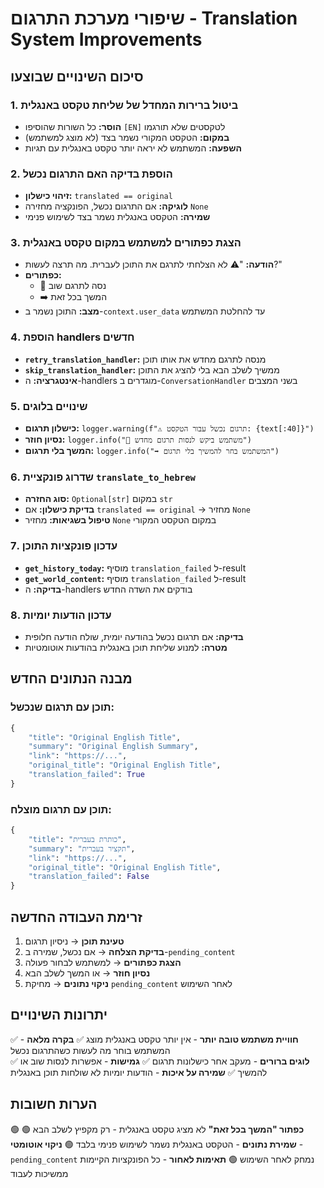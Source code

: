 # שיפורי מערכת התרגום - Translation System Improvements

## סיכום השינויים שבוצעו

### 1. ביטול ברירות המחדל של שליחת טקסט באנגלית
- **הוסר:** כל השורות שהוסיפו `[EN]` לטקסטים שלא תורגמו
- **במקום:** הטקסט המקורי נשמר בצד (לא מוצג למשתמש)
- **השפעה:** המשתמש לא יראה יותר טקסט באנגלית עם תגיות

### 2. הוספת בדיקה האם התרגום נכשל
- **זיהוי כישלון:** `translated == original` 
- **לוגיקה:** אם התרגום נכשל, הפונקציה מחזירה `None`
- **שמירה:** הטקסט באנגלית נשמר בצד לשימוש פנימי

### 3. הצגת כפתורים למשתמש במקום טקסט באנגלית
- **הודעה:** "⚠️ לא הצלחתי לתרגם את התוכן לעברית. מה תרצה לעשות?"
- **כפתורים:**
  - 🔁 נסה לתרגם שוב
  - ➡️ המשך בכל זאת
- **מצב:** התוכן נשמר ב-`context.user_data` עד להחלטת המשתמש

### 4. הוספת handlers חדשים
- **`retry_translation_handler`:** מנסה לתרגם מחדש את אותו תוכן
- **`skip_translation_handler`:** ממשיך לשלב הבא בלי להציג את התוכן
- **אינטגרציה:** ה-handlers מוגדרים ב-`ConversationHandler` בשני המצבים

### 5. שינויים בלוגים
- **כישלון תרגום:** `logger.warning(f"⚠️ תרגום נכשל עבור הטקסט: {text[:40]}")`
- **נסיון חוזר:** `logger.info("🔁 משתמש ביקש לנסות תרגום מחדש")`
- **המשך בלי תרגום:** `logger.info("➡️ המשתמש בחר להמשיך בלי תרגום")`

### 6. שדרוג פונקציית `translate_to_hebrew`
- **סוג החזרה:** `Optional[str]` במקום `str`
- **בדיקת כישלון:** אם `translated == original` → מחזיר `None`
- **טיפול בשגיאות:** מחזיר `None` במקום הטקסט המקורי

### 7. עדכון פונקציות התוכן
- **`get_history_today`:** מוסיף `translation_failed` ל-result
- **`get_world_content`:** מוסיף `translation_failed` ל-result
- **בדיקה:** ה-handlers בודקים את השדה החדש

### 8. עדכון הודעות יומיות
- **בדיקה:** אם תרגום נכשל בהודעה יומית, שולח הודעה חלופית
- **מטרה:** למנוע שליחת תוכן באנגלית בהודעות אוטומטיות

## מבנה הנתונים החדש

### תוכן עם תרגום שנכשל:
```python
{
    "title": "Original English Title",
    "summary": "Original English Summary", 
    "link": "https://...",
    "original_title": "Original English Title",
    "translation_failed": True
}
```

### תוכן עם תרגום מוצלח:
```python
{
    "title": "כותרת בעברית",
    "summary": "תקציר בעברית",
    "link": "https://...",
    "original_title": "Original English Title", 
    "translation_failed": False
}
```

## זרימת העבודה החדשה

1. **טעינת תוכן** → ניסיון תרגום
2. **בדיקת הצלחה** → אם נכשל, שמירה ב-`pending_content`
3. **הצגת כפתורים** → למשתמש לבחור פעולה
4. **נסיון חוזר** → או המשך לשלב הבא
5. **ניקוי נתונים** → מחיקת `pending_content` לאחר השימוש

## יתרונות השינויים

✅ **חוויית משתמש טובה יותר** - אין יותר טקסט באנגלית מוצג
✅ **בקרה מלאה** - המשתמש בוחר מה לעשות כשהתרגום נכשל  
✅ **לוגים ברורים** - מעקב אחר כישלונות תרגום
✅ **גמישות** - אפשרות לנסות שוב או להמשיך
✅ **שמירה על איכות** - הודעות יומיות לא שולחות תוכן באנגלית

## הערות חשובות

🟢 **כפתור "המשך בכל זאת"** לא מציג טקסט באנגלית - רק מקפיץ לשלב הבא
🟢 **שמירת נתונים** - הטקסט באנגלית נשמר לשימוש פנימי בלבד
🟢 **ניקוי אוטומטי** - `pending_content` נמחק לאחר השימוש
🟢 **תאימות לאחור** - כל הפונקציות הקיימות ממשיכות לעבוד